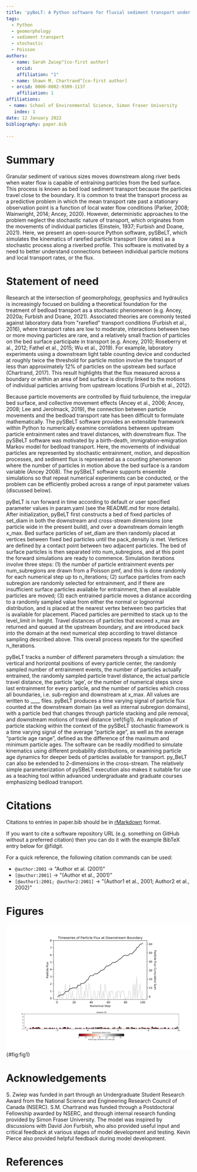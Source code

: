 ```yaml
---
title: 'pyBeLT: A Python software for fluvial sediment transport under rarefied conditions'
tags:
  - Python
  - geomorphology
  - sediment transport
  - stochastic
  - Poisson
authors:
  - name: Sarah Zwiep^[co-first author] 
    orcid: 
    affiliation: "1"
  - name: Shawn M. Chartrand^[co-first author] 
  - orcid: 0000-0002-9309-1137
    affiliation: 1
affiliations:
 - name: School of Environmental Science, Simon Fraser University
   index: 1
date: 12 January 2022
bibliography: paper.bib

---
```


# Summary

Granular sediment of various sizes moves downstream along river beds when water flow is capable of entraining particles from 
the bed surface. This process is known as bed load sediment transport because the particles travel close to the boundary. 
It is common to treat the transport process as a predictive problem in which the mean transport rate past a stationary 
observation point is a function of local water flow conditions (Parker, 2008; Wainwright, 2014; Ancey, 2020). However, 
deterministic approaches to the problem neglect the stochastic nature of transport, which originates from the movements 
of individual particles (Einstein, 1937; Furbish and Doane, 2021). Here, we present an open-source Python software, pySBeLT, 
which simulates the kinematics of rarefied particle transport (low rates) as a stochastic process along a riverbed profile. 
This software is motivated by a need to better understand connections between individual particle motions and local transport 
rates, or the flux.

# Statement of need

Research at the intersection of geomorphology, geophysics and hydraulics is increasingly focused on building 
a theoretical foundation for the treatment of bedload transport as a stochastic phenomenon (e.g. Ancey, 2020a; 
Furbish and Doane, 2021). Associated theories are commonly tested against laboratory data from "rarefied" transport 
conditions (Furbish et al., 2016), where transport rates are low to moderate, interactions between two or more 
moving particles are rare, and a relatively small fraction of particles on the bed surface participate in transport 
(e.g. Ancey, 2010; Roseberry et al., 2012; Fathel et al., 2015; Wu et al., 2019). For example, laboratory experiments 
using a downstream light table counting device and conducted at roughly twice the threshold for particle motion involve 
the transport of less than approximately 12% of particles on the upstream bed surface (Chartrand, 2017). This result 
highlights that the flux measured across a boundary or within an area of bed surface is directly linked to the motions 
of individual particles arriving from upstream locations (Furbish et al., 2012). 

Because particle movements are controlled by fluid turbulence, the irregular bed surface, and collective movement effects 
(Ancey et al., 2006; Ancey, 2008; Lee and Jerolmack, 2019), the connection between particle movements and the bedload 
transport rate has been difficult to formulate mathematically. The pySBeLT software provides an extensible framework within 
Python to numerically examine correlations between upstream particle entrainment rates and travel distances, with downstream 
flux. The pySBeLT software was motivated by a birth-death, immigration-emigration Markov model for bedload transport. Here, 
the movements of individual particles are represented by stochastic entrainment, motion, and deposition processes, and sediment 
flux is represented as a counting phenomenon where the number of particles in motion above the bed surface is a random 
variable (Ancey 2008). The pySBeLT software supports ensemble simulations so that repeat numerical experiments can be conducted,
or the problem can be efficiently probed across a range of input parameter values (discussed below).

pyBeLT is run forward in time according to default or user specified parameter values in param.yaml (see the README.md for 
more details). After initialization, pyBeLT first constructs a bed of fixed particles of set_diam in both the downstream and 
cross-stream dimensions (one particle wide in the present build), and over a downstream domain length x_max. Bed surface particles
of set_diam are then randomly placed at vertices between fixed bed particles until the pack_density is met. Vertices are defined 
by a contact point between two adjacent particles. The bed of surface particles is then separated into num_subregions, and at this 
point the forward simulations are ready to commence. Simulation iterations involve three steps: (1) the number of particle entrainment 
events per num_subregions are drawn from a Poisson pmf, and this is done randomly for each numerical step up to n_iterations; 
(2) surface particles from each subregion are randomly selected for entrainment, and if there are insufficient surface particles available 
for entrainment, then all available particles are moved; (3) each entrained particle moves a distance according to a randomly sampled value 
from either the normal or lognormal distribution, and is placed at the nearest vertex between two particles that is available for placement. 
Placed particles are permitted to stack up to the level_limit in height. Travel distances of particles that exceed x_max are returned and 
queued at the upstream boundary, and are introduced back into the domain at the next numerical step according to travel distance sampling 
described above. This overall process repeats for the specified n_iterations. 

pyBeLT tracks a number of different parameters through a simulation: the vertical and horizontal positions of every particle center, 
the randomly sampled number of entrainment events, the number of particles actually entrained, the randomly sampled particle travel 
distance, the actual particle travel distance, the particle ‘age’, or the number of numerical steps since last entrainment for every 
particle, and the number of particles which cross all boundaries, i.e. sub-region and downstream at x_max. All values are written to ____ files. 
pyBeLT produces a time varying signal of particle flux counted at the downstream domain (as well as internal subregion domains), with a 
particle bed that changes through particle stacking and pile removal, and downstream motions of travel distance \ref{fig1}. An implication 
of particle stacking within the context of the pySBeLT stochastic framework is a time varying signal of the average “particle age”, as well 
as the average “particle age range”, defined as the difference of the maximum and minimum particle ages. The software can be readily modified 
to simulate kinematics using different probability distributions, or examining particle age dynamics for deeper beds of particles available 
for transport. py_BeLT can also be extended to 2-dimensions in the cross-stream. The relatively simple parameterization of pySBeLT execution 
also makes it suitable for use as a teaching tool within advanced undergraduate and graduate courses emphasizing bedload transport.


# Citations

Citations to entries in paper.bib should be in
[rMarkdown](http://rmarkdown.rstudio.com/authoring_bibliographies_and_citations.html)
format.

If you want to cite a software repository URL (e.g. something on GitHub without a preferred
citation) then you can do it with the example BibTeX entry below for @fidgit.

For a quick reference, the following citation commands can be used:
- `@author:2001`  ->  "Author et al. (2001)"
- `[@author:2001]` -> "(Author et al., 2001)"
- `[@author1:2001; @author2:2001]` -> "(Author1 et al., 2001; Author2 et al., 2002)"

# Figures


![Screenshot](/figures/Figure%201.png){#fig:fig1}


# Acknowledgements

S. Zwiep was funded in part through an Undergraduate Student Research Award from the 
National Science and Engineering Research Council of Canada (NSERC). S.M. Chartrand was 
funded through a Postdoctoral Fellowship awarded by NSERC, and through internal research 
funding provided by Simon Fraser University. The model was inspired by discussions with 
David Jon Furbish, who also provided useful input and critical feedback at various stages 
of model development and testing. Kevin Pierce also provided helpful feedback during model 
development. 


# References
